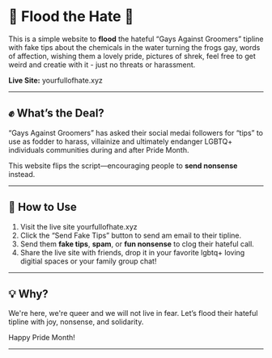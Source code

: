 # 🌈 Flood the Hate 🌈

This is a simple website to **flood** the hateful “Gays Against Groomers” tipline with fake tips about the chemicals in the water turning the frogs gay, words of affection, wishing them a lovely pride, pictures of shrek, feel free to get weird and creatie with it - just no threats or harassment. 

**Live Site:** yourfullofhate.xyz

---

## ✊ What’s the Deal?

“Gays Against Groomers” has asked their social medai followers for “tips” to use as fodder to harass, villainize and ultimately endanger LGBTQ+ individuals communities during and after Pride Month.

This website flips the script—encouraging people to **send nonsense** instead.

---

## 🚀 How to Use

1. Visit the live site yourfullofhate.xyz
2. Click the “Send Fake Tips” button to send am email to their tipline.  
3. Send them **fake tips**, **spam**, or **fun nonsense** to clog their hateful call.  
4. Share the live site with friends, drop it in your favorite lgbtq+ loving digitial spaces or your family group chat! 

---

## 💡 Why?

We're here, we're queer and we will not live in fear. Let’s flood their hateful tipline with joy, nonsense, and solidarity.  

Happy Pride Month!

---

